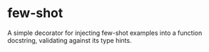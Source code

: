 # few-shot
A simple decorator for injecting few-shot examples into a function docstring, validating against its type hints.
